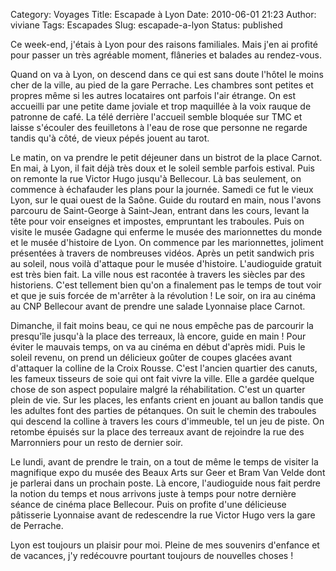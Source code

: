 Category: Voyages
Title: Escapade à Lyon
Date: 2010-06-01 21:23
Author: viviane
Tags: Escapades
Slug: escapade-a-lyon
Status: published

Ce week-end, j'étais à Lyon pour des raisons familiales. Mais j'en ai profité pour passer un très agréable moment, flâneries et balades au rendez-vous.

Quand on va à Lyon, on descend dans ce qui est sans doute l'hôtel le moins cher de la ville, au pied de la gare Perrache. Les chambres sont petites et propres même si les autres locataires ont parfois l'air étrange. On est accueilli par une petite dame joviale et trop maquillée à la voix rauque de patronne de café. La télé derrière l'accueil semble bloquée sur TMC et laisse s'écouler des feuilletons à l'eau de rose que personne ne regarde tandis qu'à côté, de vieux pépés jouent au tarot.

Le matin, on va prendre le petit déjeuner dans un bistrot de la place Carnot. En mai, à Lyon, il fait déjà très doux et le soleil semble parfois estival. Puis on remonte la rue Victor Hugo jusqu'à Bellecour. Là bas seulement, on commence à échafauder les plans pour la journée. Samedi ce fut le vieux Lyon, sur le quai ouest de la Saône. Guide du routard en main, nous l'avons parcouru de Saint-George à Saint-Jean, entrant dans les cours, levant la tête pour voir enseignes et impostes, empruntant les traboules. Puis on visite le musée Gadagne qui enferme le musée des marionnettes du monde et le musée d'histoire de Lyon. On commence par les marionnettes, joliment présentées à travers de nombreuses vidéos. Après un petit sandwich pris au soleil, nous voilà d'attaque pour le musée d'histoire. L'audioguide gratuit est très bien fait. La ville nous est racontée à travers les siècles par des historiens. C'est tellement bien qu'on a finalement pas le temps de tout voir et que je suis forcée de m'arrêter à la révolution ! Le soir, on ira au cinéma au CNP Bellecour avant de prendre une salade Lyonnaise place Carnot.

Dimanche, il fait moins beau, ce qui ne nous empêche pas de parcourir la presqu'île jusqu'à la place des terreaux, là encore, guide en main ! Pour éviter le mauvais temps, on va au cinéma en début d'après midi. Puis le soleil revenu, on prend un délicieux goûter de coupes glacées avant d'attaquer la colline de la Croix Rousse. C'est l'ancien quartier des canuts, les fameux tisseurs de soie qui ont fait vivre la ville. Elle a gardée quelque chose de son aspect populaire malgré la réhabilitation. C'est un quarter plein de vie. Sur les places, les enfants crient en jouant au ballon tandis que les adultes font des parties de pétanques. On suit le chemin des traboules qui descend la colline à travers les cours d'immeuble, tel un jeu de piste. On retombe épuisés sur la place des terreaux avant de rejoindre la rue des Marronniers pour un resto de dernier soir.

Le lundi, avant de prendre le train, on a tout de même le temps de visiter la magnifique expo du musée des Beaux Arts sur Geer et Bram Van Velde dont je parlerai dans un prochain poste. Là encore, l'audioguide nous fait perdre la notion du temps et nous arrivons juste à temps pour notre dernière séance de cinéma place Bellecour. Puis on profite d'une délicieuse pâtisserie Lyonnaise avant de redescendre la rue Victor Hugo vers la gare de Perrache.

Lyon est toujours un plaisir pour moi. Pleine de mes souvenirs d'enfance et de vacances, j'y redécouvre pourtant toujours de nouvelles choses !

